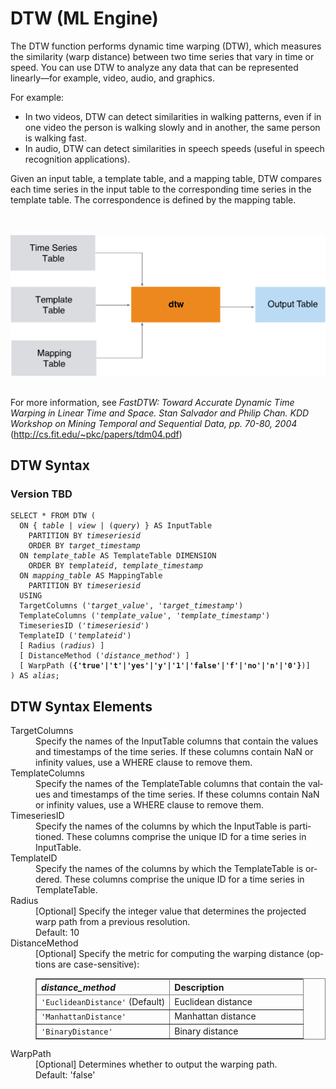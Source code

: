 <div class="nested0" aria-labelledby="ariaid-title1" topicindex="1" topicid="mgd1506466414339" id="mgd1506466414339"><h1 class="title topictitle1" id="ariaid-title1">DTW (ML Engine)</h1><div class="body conbody">
<p class="p">The DTW function performs dynamic time warping (DTW), which measures the similarity (warp distance) between two time series that vary in time or speed. You can use DTW to analyze any data that can be represented linearly—for example, video, audio, and graphics.</p>
<p class="p">For example:</p>
<ul class="ul" id="mgd1506466414339__ul_hfk_yq2_p1b">
<li class="li">In two videos, DTW can detect similarities in walking patterns, even if in one video the person is walking slowly and in another, the same person is walking fast.</li>
<li class="li">In audio, DTW can detect similarities in speech speeds (useful in speech
				recognition applications).</li></ul>
<p class="p">Given an input table, a template table, and a mapping table, DTW compares each time series in the input table to the corresponding time series in the template table. The correspondence is defined by the mapping table.</p><div class="fig fignone" id="mgd1506466414339__fig_gr4_5t1_mw"><div class="caption"></div><br clear="none"></br><img class="image" id="mgd1506466414339__image_apw_5t1_mw" src="ikl1466005137303.svg" alt="How Machine Learning Engine function DTW works"></img><br clear="none"></br></div>
<p class="p">For more information, see <cite class="cite">FastDTW: Toward Accurate Dynamic Time Warping in Linear Time and Space. Stan Salvador and Philip Chan. KDD Workshop on Mining Temporal and Sequential Data, pp. 70-80, 2004</cite> (<a class="xref" href="http://cs.fit.edu/~pkc/papers/tdm04.pdf" target="_blank" title="" shape="rect">http://cs.fit.edu/~pkc/papers/tdm04.pdf</a>)</p></div><div class="topic reference nested1" aria-labelledby="ariaid-title2" topicindex="2" topicid="mqf1506466565954" xml:lang="en-us" lang="en-us" id="mqf1506466565954">
<h2 class="title topictitle2" id="ariaid-title2">DTW Syntax</h2><div class="body refbody"><div class="section" id="mqf1506466565954__section_N100F3_N10022_N10001">
<h3 class="title sectiontitle">Version TBD</h3><pre class="pre codeblock" xml:space="preserve"><code>SELECT * FROM DTW (
  <span>ON { <var class="keyword varname">table</var> | <var class="keyword varname">view</var> | (<var class="keyword varname">query</var>) }</span> AS InputTable
    PARTITION BY <var class="keyword varname">timeseriesid</var>
    ORDER BY <var class="keyword varname">target_timestamp</var>
  ON <var class="keyword varname">template_table</var> AS TemplateTable DIMENSION
    ORDER BY <var class="keyword varname">templateid</var>, <var class="keyword varname">template_timestamp</var>
  ON <var class="keyword varname">mapping_table</var> AS MappingTable
    PARTITION BY <var class="keyword varname">timeseriesid</var>
  USING
  TargetColumns ('<var class="keyword varname">target_value</var>', '<var class="keyword varname">target_timestamp</var>')
  TemplateColumns ('<var class="keyword varname">template_value</var>', '<var class="keyword varname">template_timestamp</var>')
  TimeseriesID ('<var class="keyword varname">timeseriesid</var>')
  TemplateID ('<var class="keyword varname">templateid</var>')
  [ Radius (<var class="keyword varname">radius</var>) ]
  [ DistanceMethod ('<var class="keyword varname">distance_method</var>') ]
  [ WarpPath (<span><b>{'true'|'t'|'yes'|'y'|'1'|'false'|'f'|'no'|'n'|'0'}</b></span>)]
) AS <var class="keyword varname">alias</var>;</code></pre></div></div></div><div class="topic reference nested1" aria-labelledby="ariaid-title3" topicindex="3" topicid="ekp1506466619731" xml:lang="en-us" lang="en-us" id="ekp1506466619731">
<h2 class="title topictitle2" id="ariaid-title3">DTW Syntax Elements</h2><div class="body refbody"><div class="section" id="ekp1506466619731__section_N10011_N1000E_N10001"><dl class="dl parml"><dt class="dt pt dlterm">TargetColumns</dt><dd class="dd pd">Specify the names of the InputTable columns that contain the values and timestamps of the time series. If these columns contain NaN or infinity values, use a WHERE clause to remove them.</dd><dt class="dt pt dlterm">TemplateColumns</dt><dd class="dd pd">Specify the names of the TemplateTable columns that contain the values and timestamps of the time series. If these columns contain NaN or infinity values, use a WHERE clause to remove them.</dd><dt class="dt pt dlterm">TimeseriesID</dt><dd class="dd pd">Specify the names of the columns by which the InputTable is partitioned. These columns comprise the unique ID for a time series in InputTable.</dd><dt class="dt pt dlterm">TemplateID</dt><dd class="dd pd">Specify the names of the columns by which the TemplateTable is ordered. These columns comprise the unique ID for a time series in TemplateTable.</dd><dt class="dt pt dlterm">Radius</dt><dd class="dd pd">[Optional] Specify the integer value that determines the projected warp path from a previous resolution.</dd><dd class="dd pd ddexpand">Default: 10</dd><dt class="dt pt dlterm">DistanceMethod</dt><dd class="dd pd">[Optional] Specify the metric for computing the warping distance (options are case-sensitive):<div class="p"><div class="tablenoborder"><table cellpadding="4" cellspacing="0" summary="" id="ekp1506466619731__table_jmv_52y_fdb" class="table" frame="border" border="1" rules="all"><div class="caption"></div><colgroup span="1"><col style="width:50%" span="1"></col><col style="width:50%" span="1"></col></colgroup><thead class="thead" style="text-align:left;"><tr class="row"><th class="entry cellrowborder" style="vertical-align:top;" id="d78305e200" rowspan="1" colspan="1"><var class="keyword varname">distance_method</var></th><th class="entry cellrowborder" style="vertical-align:top;" id="d78305e203" rowspan="1" colspan="1">Description</th></tr></thead><tbody class="tbody"><tr class="row"><td class="entry cellrowborder" style="vertical-align:top;" headers="d78305e200" rowspan="1" colspan="1"><code class="ph codeph">'EuclideanDistance'</code> (Default)</td><td class="entry cellrowborder" style="vertical-align:top;" headers="d78305e203" rowspan="1" colspan="1">Euclidean distance</td></tr><tr class="row"><td class="entry cellrowborder" style="vertical-align:top;" headers="d78305e200" rowspan="1" colspan="1"><code class="ph codeph">'ManhattanDistance'</code></td><td class="entry cellrowborder" style="vertical-align:top;" headers="d78305e203" rowspan="1" colspan="1">Manhattan distance</td></tr><tr class="row"><td class="entry cellrowborder" style="vertical-align:top;" headers="d78305e200" rowspan="1" colspan="1"><code class="ph codeph">'BinaryDistance'</code></td><td class="entry cellrowborder" style="vertical-align:top;" headers="d78305e203" rowspan="1" colspan="1">Binary distance</td></tr></tbody></table></div></div></dd><dt class="dt pt dlterm">WarpPath</dt><dd class="dd pd">[Optional] Determines whether to output the warping path.</dd><dd class="dd pd ddexpand">Default: 'false'</dd></dl></div></div></div></div>
